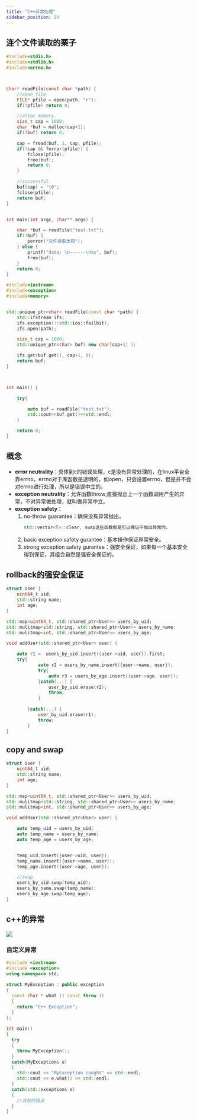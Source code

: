 ```yaml
---
title: "C++异常处理"
sidebar_position: 20
---
```



## 连个文件读取的栗子

```c
#include<stdio.h>
#include<stdlib.h>
#include<errno.h>



char* readFile(const char *path) {
	//open file.
	FILE* pfile = open(path, "r");
	if(!pfile) return 0;

	//alloc memory.
	size_t cap = 1000;
	char *buf = malloc(cap+1);
	if(!buf) return 0;

	cap = fread(buf, 1, cap, pfile);
	if(!cap && ferror(pfile)) {
		fclose(pfile);
		free(buf);
		return 0;
	}

	//successful.
	buf[cap] = '\0';
	fclose(pfile);
	return buf;
}


int main(int argc, char** args) {

	char *buf = readFile("test.txt");
	if(!buf) {
		perror("文件读取出错");
	} else {
		printf("data: \n------\n%s", buf);
		free(buf);
	}
	return 0;
}
```

```c++
#include<iostream>
#include<exception>
#include<memory>


std::unique_ptr<char> readFile(const char *path) {
	std::ifstream ifs;
	ifs.exception(::std::ios::failbit);
	ifs.open(path);

	size_t cap = 1000;
	std::unique_ptr<char> buf( new char[cap+1] );

	ifs.get(buf.get(), cap+1, 0);
	return buf;
}



int main() {

	try{

		auto buf = readFile("test.txt");
		std::cout<<buf.get()<<std::endl;
	}

	return 0;
}
```



## 概念

- **error neutrality**：具体到c的错误处理，c是没有异常处理的，在linux平台全靠errno，errno对于库函数是透明的，如open，只会设置errno，但是并不会对errno进行处理，所以是错误中立的。
- **exception neutrality**：允许函数throw;直接抛出上一个函数调用产生的异常，不对异常做处理，就叫做异常中立。
- **exception safety**：
	1. no-throw guarantee：确保没有异常抛出。
		```c++
		std::vector<T>::clear, swap这些函数都是可以保证不抛出异常的。
		```
	2. basic exception safety gurantee：基本操作保证异常安全。
	3. strong exception safety gurantee：强安全保证，如果每一个基本安全得到保证，其组合自然是强安全保证的。
		



## rollback的强安全保证

```c++
struct User {
	uint64_t uid;
	std::string name;
	int age;
}

std::map<uint64_t, std::shared_ptr<User>> users_by_uid;
std::mulitmap<std::string, std::shared_ptr<User>> users_by_name;
std::mulitmap<int, std::shared_ptr<User>> users_by_age;

void addUser(std::shared_ptr<User> user) {

	auto r1 =  users_by_uid.insert({user->uid, user}).first;
	try{
			auto r2 = users_by_name.insert({user->name, user});
			try{
				auto r3 = users_by_age.insert({user->age, user});
			}catch(...) {
				user_by_uid.erase(r2);
				throw;
			}
			
		}catch(...) {
			user_by_uid.erase(r1);
			throw;
		}
}
```

## copy and swap

```c++
struct User {
	uint64_t uid;
	std::string name;
	int age;
}

std::map<uint64_t, std::shared_ptr<User>> users_by_uid;
std::mulitmap<std::string, std::shared_ptr<User>> users_by_name;
std::mulitmap<int, std::shared_ptr<User>> users_by_age;

void addUser(std::shared_ptr<User> user) {

	auto temp_uid = users_by_uid;
	auto temp_name = users_by_name;
	auto temp_age = users_by_age;


	temp_uid.insert({user->uid, user});
	temp_name.insert({user->name, user});
	temp_age.insert({user->age, user});

	//swap.
	users_by_uid.swap(temp_uid);
	users_by_name.swap(temp_name);
	users_by_age.swap(temp_age);
}

```



## c++的异常

![](/images/cppexception.png)


### 自定义异常

```c++
#include <iostream>
#include <exception>
using namespace std;
 
struct MyException : public exception
{
  const char * what () const throw ()
  {
    return "C++ Exception";
  }
};
 
int main()
{
  try
  {
    throw MyException();
  }
  catch(MyException& e)
  {
    std::cout << "MyException caught" << std::endl;
    std::cout << e.what() << std::endl;
  }
  catch(std::exception& e)
  {
    //其他的错误
  }
}
```